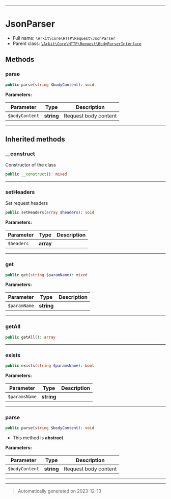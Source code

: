 ***

# JsonParser





* Full name: `\Arkit\Core\HTTP\Request\JsonParser`
* Parent class: [`\Arkit\Core\HTTP\Request\BodyParserInterface`](./BodyParserInterface.md)




## Methods


### parse



```php
public parse(string $bodyContent): void
```








**Parameters:**

| Parameter | Type | Description |
|-----------|------|-------------|
| `$bodyContent` | **string** | Request body content |





***


## Inherited methods


### __construct

Constructor of the class

```php
public __construct(): mixed
```












***

### setHeaders

Set request headers

```php
public setHeaders(array $headers): void
```








**Parameters:**

| Parameter | Type | Description |
|-----------|------|-------------|
| `$headers` | **array** |  |





***

### get



```php
public get(string $paramName): mixed
```








**Parameters:**

| Parameter | Type | Description |
|-----------|------|-------------|
| `$paramName` | **string** |  |





***

### getAll



```php
public getAll(): array
```












***

### exists



```php
public exists(string $paramsName): bool
```








**Parameters:**

| Parameter | Type | Description |
|-----------|------|-------------|
| `$paramsName` | **string** |  |





***

### parse



```php
public parse(string $bodyContent): void
```




* This method is **abstract**.



**Parameters:**

| Parameter | Type | Description |
|-----------|------|-------------|
| `$bodyContent` | **string** | Request body content |





***


***
> Automatically generated on 2023-12-13
